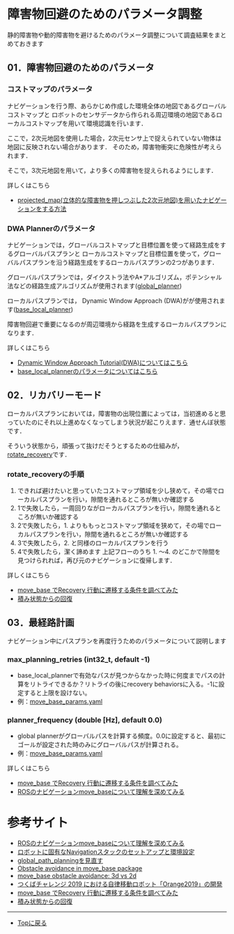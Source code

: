 # 障害物回避のためのパラメータ調整
静的障害物や動的障害物を避けるためのパラメータ調整について調査結果をまとめておきます

## 01．障害物回避のためのパラメータ
### コストマップのパラメータ
ナビゲーションを行う際、あらかじめ作成した環境全体の地図であるグローバルコストマップと
ロボットのセンサデータから作られる周辺環境の地図であるローカルコストマップを用いて環境認識を行います．

ここで，2次元地図を使用した場合，2次元センサ上で捉えられていない物体は地図に反映されない場合があります．
そのため，障害物衝突に危険性が考えられます．

そこで，3次元地図を用いて，より多くの障害物を捉えられるようにします．

詳しくはこちら
- [projected_map(立体的な障害物を押しつぶした2次元地図)を用いたナビゲーションをする方法](doc/readme/projected_map_navigation.md)

### DWA Plannerのパラメータ
ナビゲーションでは，グローバルコストマップと目標位置を使って経路生成をするグローバルパスプランと
ローカルコストマップと目標位置を使って，グローバルパスプランを沿う経路生成をするローカルパスプランの2つがあります．

グローバルパスプランでは，ダイクストラ法やA*アルゴリズム，ポテンシャル法などの経路生成アルゴリズムが使用されます([global_planner](http://wiki.ros.org/global_planner))

ローカルパスプランでは， Dynamic Window Approach (DWA)がが使用されます([base_local_planner](http://wiki.ros.org/base_local_planner?distro=noetic))

障害物回避で重要になるのが周辺環境から経路を生成するローカルパスプランになります．

詳しくはこちら
- [Dynamic Window Approach Tutorial(DWA)についてはこちら](https://gitlab.com/TeamSOBITS/path_planning_tutorial/-/tree/master/dwa_tutorial)
- [base_local_plannerのパラメータについてはこちら](https://gitlab.com/TeamSOBITS/sobit_navigation_stack/-/blob/main/doc/readme/dwa_params.md)

## 02．リカバリーモード
ローカルパスプランにおいては，障害物の出現位置によっては，当初進めると思っていたのにそれ以上進めなくなってしまう状況が起こりえます．通せんぼ状態です．

そういう状態から，頑張って抜けだそうとするための仕組みが，[rotate_recovery](http://wiki.ros.org/rotate_recovery)です．

### rotate_recoveryの手順
1. できれば避けたいと思っていたコストマップ領域を少し狭めて，その場でローカルパスプランを行い，隙間を通れるところが無いか確認する
2. 1で失敗したら，一周回りながローカルパスプランを行い，隙間を通れるところが無いか確認する
3. 2で失敗したら，1. よりももっとコストマップ領域を狭めて，その場でローカルパスプランを行い，隙間を通れるところが無いか確認する
4. 3で失敗したら，2. と同様のローカルパスプランを行う
5. 4で失敗したら，潔く諦めます
上記フローのうち 1. ～4. のどこかで隙間を見つけられれば，再び元のナビゲーションに復帰します．

詳しくはこちら
- [move_base でRecovery 行動に遷移する条件を調べてみた](https://qiita.com/MoriKen/items/1f1f2d1e6ef0046ec12a)
- [積み状態からの回復](https://qiita.com/MoriKen/items/d5cd6208143d6c40caff#%E7%A9%8D%E3%81%BF%E7%8A%B6%E6%85%8B%E3%81%8B%E3%82%89%E3%81%AE%E5%9B%9E%E5%BE%A9)

## 03．最経路計画
ナビゲーション中にパスプランを再度行うためのパラメータについて説明します

### max_planning_retries   (int32_t, default -1)
- base_local_plannerで有効なパスが見つからなかった時に何度までパスの計算をリトライできるか？リトライの後にrecovery behaviorsに入る。-1に設定すると上限を設けない。
- 例：[move_base_params.yaml](https://gitlab.com/TeamSOBITS/sobit_navigation_stack/-/blob/main/sobit_navigation/param/sobit_turtlebot/move_base_params.yaml)

### planner_frequency   (double [Hz], default 0.0)
- global plannerがグローバルパスを計算する頻度。0.0に設定すると、最初にゴールが設定された時のみにグローバルパスが計算される。
- 例：[move_base_params.yaml](https://gitlab.com/TeamSOBITS/sobit_navigation_stack/-/blob/main/sobit_navigation/param/sobit_turtlebot/move_base_params.yaml)

詳しくはこちら
- [move_base でRecovery 行動に遷移する条件を調べてみた](https://qiita.com/MoriKen/items/1f1f2d1e6ef0046ec12a)
- [ROSのナビゲーションmove_baseについて理解を深めてみる](https://sy-base.com/myrobotics/ros/ros-move_base/?amp)

# 参考サイト
- [ROSのナビゲーションmove_baseについて理解を深めてみる](https://sy-base.com/myrobotics/ros/ros-move_base/?amp)
- [ロボットに固有なNavigationスタックのセットアップと環境設定](http://wiki.ros.org/ja/navigation/Tutorials/RobotSetup)
- [global_path_planningを見直す](https://github.com/open-rdc/orne_navigation/issues/434)
- [Obstacle avoidance in move_base package](https://answers.ros.org/question/273029/obstacle-avoidance-in-move_base-package/)
- [move_base  obstacle avoidance: 3d vs 2d ](https://youtube.com/watch?v=a-5QgCqze3I&feature=share)
- [つくばチャレンジ 2019 における自律移動ロボット「Orange2019」の開発](https://robotgroup-soka.slack.com/archives/C028ZBNL17Z/p1631884367064200?thread_ts=1631884206.063600&channel=C028ZBNL17Z&message_ts=1631884367.064200 )
- [move_base でRecovery 行動に遷移する条件を調べてみた](https://qiita.com/MoriKen/items/1f1f2d1e6ef0046ec12a)
- [積み状態からの回復](https://qiita.com/MoriKen/items/d5cd6208143d6c40caff#%E7%A9%8D%E3%81%BF%E7%8A%B6%E6%85%8B%E3%81%8B%E3%82%89%E3%81%AE%E5%9B%9E%E5%BE%A9)

---

- [Topに戻る](https://gitlab.com/TeamSOBITS/sobit_navigation_stack#sobit-navigation-stack)